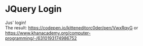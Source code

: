 # JQuery Login
Jus' login!<br>
The result: https://codepen.io/kitteneditorc0der/pen/VwxRqyG or https://www.khanacademy.org/computer-programming/-/6310193174986752
